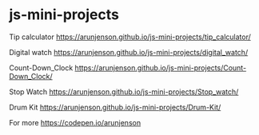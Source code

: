 # js-mini-projects
Tip calculator https://arunjenson.github.io/js-mini-projects/tip_calculator/


Digital watch https://arunjenson.github.io/js-mini-projects/digital_watch/


Count-Down_Clock https://arunjenson.github.io/js-mini-projects/Count-Down_Clock/


Stop Watch https://arunjenson.github.io/js-mini-projects/Stop_watch/

Drum Kit https://arunjenson.github.io/js-mini-projects/Drum-Kit/
















For more https://codepen.io/arunjenson
